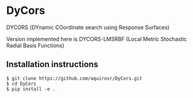 # DyCors
DYCORS (DYnamic COordinate search using Response Surfaces)

Version implemented here is DYCORS-LMSRBF (Local Metric Stochastic Radial Basis Functions)

## Installation instructions

    $ git clone https://github.com/aquirosr/DyCors.git
    $ cd DyCors
    $ pip install -e .
